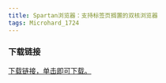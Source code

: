 ```yaml
---
title: Spartan浏览器：支持标签页搁置的双核浏览器
tags: Microhard_1724
---
```


### 下载链接

[下载链接，单击即可下载。](zjh365-my.sharepoint.com/:f:/g/personal/hello_zjh365_onmicrosoft_com/EpOGLbMIMmZDnSbwErsaW_0B4pleRMQGCWoGrCHOaiMMFA?e=U1idpE)
